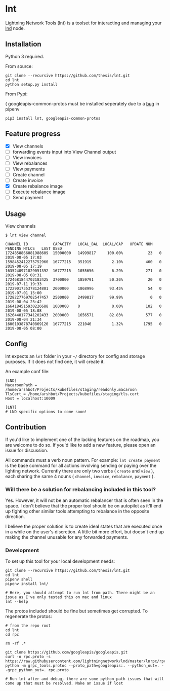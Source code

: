 # lnt

Lightning Network Tools (lnt) is a toolset for interacting and managing your [lnd](https://github.com/lightningnetwork/lnd) node.

## Installation

Python 3 required.

From source:

```
git clone --recursive https://github.com/thesis/lnt.git
cd lnt
python setup.py install
```

From Pypi: 

( googleapis-common-protos must be installed seperately due to a [bug](https://github.com/pypa/pipenv/issues/3886) in pipenv

```
pip3 install lnt, googleapis-common-protos
```

## Feature progress

- [x] View channels
- [ ] forwarding events input into View Channel output
- [ ] View invoices
- [ ] View rebalances
- [ ] View payments
- [ ] Create channel
- [ ] Create invoice
- [x] Create rebalance image
- [ ] Execute rebalance image
- [ ] Send payment

## Usage

View channels

```
$ lnt view channel

CHANNEL ID           CAPACITY   LOCAL_BAL  LOCAL/CAP   UPDATE NUM   PENDING HTLCS   LAST USED
1724858866081988609  15000000   14999817     100.00%           23   0               2019-08-05 17:03
1598452412275752960  16777215   351919         2.10%          460   0               2019-08-05 17:19
1635240971829051392  16777215   1055656        6.29%          271   0               2019-08-05 08:31
1724681844702183425  3700000    1859791       50.26%           20   0               2019-07-11 19:33
1722901735378124801  2000000    1868996       93.45%           54   0               2019-07-01 15:00
1728227769702547457  2500000    2499817       99.99%            0   0               2019-08-04 23:42
1664184515930226688  1000000    0              0.00%          102   0               2019-08-05 18:08
1626448177341202433  2000000    1656571       82.83%          577   0               2019-08-04 21:34
1600103878740869120  16777215   221046         1.32%         1795   0               2019-08-05 08:00
```

## Config

lnt expects an `lnt` folder in your `~/` directory for config and storage purposes. If it does not find one, it will create it.

An example conf file:
```
[LND]
MacaroonPath = /home/arshbot/Projects/kubefiles/staging/readonly.macaroon
TlsCert = /home/arshbot/Projects/kubefiles/staging/tls.cert
Host = localhost:10009

[LNT]
# LND specific options to come soon!
```


## Contribution

If you'd like to implement one of the lacking features on the roadmap, you are welcome to do so. If you'd like to add a new feature, please open an issue for discussion. 

All commands must a verb noun pattern. For example: `lnt create payment` is the base command for all actions involving sending or paying over the lighting network. Currently there are only two verbs ( `create` and `view` ), each sharing the same 4 nouns ( `channel`, `invoice`, `rebalance`, `payment` ).

### Will there be a solution for rebalancing included in this tool?

Yes. However, it will not be an automatic rebalancer that is often seen in the space. I don't believe that the proper tool should be on autopilot as it'll end up fighting other similar tools attempting to rebalance in the opposite direction.

I believe the proper solution is to create ideal states that are executed once in a while on the user's discretion. A little bit more effort, but doesn't end up making the channel unusable for any forwarded payments. 

### Development

To set up this tool for your local development needs:

```
git clone --recursive https://github.com/thesis/lnt.git
cd lnt
pipenv shell
pipenv install lnt/

# Here, you should attempt to run lnt from path. There might be an issue as I've only tested this on mac and linux
lnt --help
```

The protos included should be fine but sometimes get corrupted. To regenerate the protos:
```
# from the repo root
cd lnt
cd rpc

rm -rf .*

git clone https://github.com/googleapis/googleapis.git
curl -o rpc.proto -s https://raw.githubusercontent.com/lightningnetwork/lnd/master/lnrpc/rpc.proto
python -m grpc_tools.protoc --proto_path=googleapis:. --python_out=. --grpc_python_out=. rpc.proto

# Run lnt after and debug, there are some python path issues that will come up that must be resolved. Make an issue if lost
```

